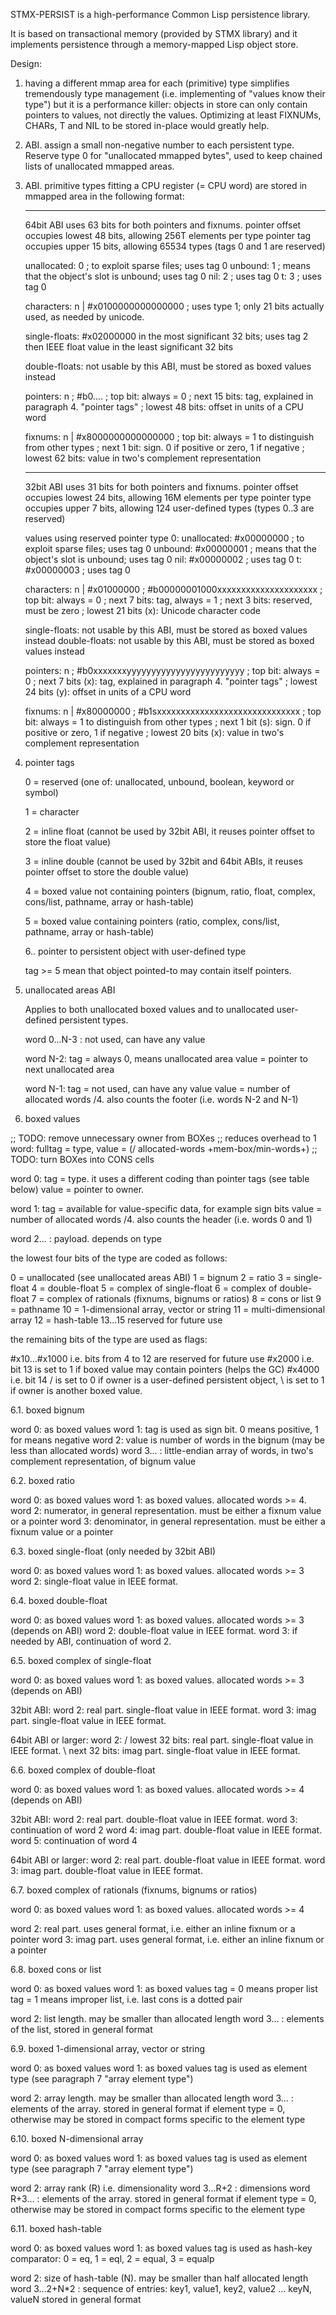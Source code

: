 STMX-PERSIST is a high-performance Common Lisp persistence library.

It is based on transactional memory (provided by STMX library)
and it implements persistence through a memory-mapped Lisp object store.

Design:

1. having a different mmap area for each (primitive) type simplifies tremendously
   type management (i.e. implementing of "values know their type")
   but it is a performance killer: objects in store can only contain pointers to values,
   not directly the values.
   Optimizing at least FIXNUMs, CHARs, T and NIL to be stored in-place would greatly help.

2. ABI. assign a small non-negative number to each persistent type.
   Reserve type 0 for "unallocated mmapped bytes", used to keep chained lists
   of unallocated mmapped areas.

3. ABI. primitive types fitting a CPU register (= CPU word)
   are stored in mmapped area in the following format:

   ----------------------------------------------------------------------------------
   64bit ABI uses 63 bits for both pointers and fixnums.
   pointer offset occupies lowest 48 bits, allowing 256T elements per type
   pointer tag occupies upper 15 bits, allowing 65534 types (tags 0 and 1 are reserved)

   unallocated:   0  ; to exploit sparse files; uses tag 0
   unbound:       1  ; means that the object's slot is unbound; uses tag 0
   nil:           2  ; uses tag 0
   t:             3  ; uses tag 0

   characters:    n | #x0100000000000000 ; uses type 1; only 21 bits actually used, as needed by unicode. 

   single-floats: #x02000000 in the most significant 32 bits; uses tag 2
                  then IEEE float value in the least significant 32 bits

   double-floats: not usable by this ABI, must be stored as boxed values instead

   pointers:      n ; #b0.... ; top bit: always = 0
                              ; next 15 bits: tag, explained in paragraph 4. "pointer tags" 
                              ; lowest 48 bits: offset in units of a CPU word

   fixnums:       n | #x8000000000000000 ; top bit: always = 1 to distinguish from other types
                                         ; next 1 bit: sign. 0 if positive or zero, 1 if negative
                                         ; lowest 62 bits: value in two's complement representation

   ----------------------------------------------------------------------------------
   32bit ABI uses 31 bits for both pointers and fixnums.
   pointer offset occupies lowest 24 bits, allowing 16M elements per type
   pointer type occupies upper 7 bits, allowing 124 user-defined types (types 0..3 are reserved)

   values using reserved pointer type 0:
   unallocated: #x00000000     ; to exploit sparse files; uses tag 0 
   unbound:     #x00000001     ; means that the object's slot is unbound; uses tag 0
   nil:         #x00000002     ; uses tag 0
   t:           #x00000003     ; uses tag 0

   characters:  n | #x01000000 ; #b00000001000xxxxxxxxxxxxxxxxxxxxx
                               ; top bit: always = 0
                               ; next 7 bits: tag, always = 1
                               ; next 3 bits: reserved, must be zero
                               ; lowest 21 bits (x): Unicode character code 

   single-floats: not usable by this ABI, must be stored as boxed values instead
   double-floats: not usable by this ABI, must be stored as boxed values instead

   pointers:    n              ; #b0xxxxxxxyyyyyyyyyyyyyyyyyyyyyyyy
                               ; top bit: always = 0
                               ; next 7 bits (x): tag, explained in paragraph 4. "pointer tags" 
                               ; lowest 24 bits (y): offset in units of a CPU word

   fixnums:     n | #x80000000 ; #b1sxxxxxxxxxxxxxxxxxxxxxxxxxxxxxx
                               ; top bit: always = 1 to distinguish from other types
                               ; next 1 bit (s): sign. 0 if positive or zero, 1 if negative
                               ; lowest 20 bits (x): value in two's complement representation

4. pointer tags

   0 = reserved (one of: unallocated, unbound, boolean, keyword or symbol)

   1 = character

   2 = inline float (cannot be used by 32bit ABI,
       it reuses pointer offset to store the float value)

   3 = inline double (cannot be used by 32bit and 64bit ABIs,
       it reuses pointer offset to store the double value)

   4 = boxed value not containing pointers
       (bignum, ratio, float, complex, cons/list, pathname, array or hash-table)

   5 = boxed value containing pointers
       (ratio, complex, cons/list, pathname, array or hash-table)

   6.. pointer to persistent object with user-defined type

   tag >= 5 mean that object pointed-to may contain itself pointers.


5. unallocated areas ABI

   Applies to both unallocated boxed values and to unallocated user-defined persistent types.

   word 0...N-3 : not used, can have any value

   word N-2: tag = always 0, means unallocated area
           value = pointer to next unallocated area
           
   word N-1: tag = not used, can have any value
           value = number of allocated words /4. also counts the footer (i.e. words N-2 and N-1)

   
6. boxed values

;; TODO: remove unnecessary owner from BOXes
;; reduces overhead to 1 word: fulltag = type, value = (/ allocated-words +mem-box/min-words+)
;; TODO: turn BOXes into CONS cells

   word 0: tag = type. it uses a different coding than pointer tags (see table below)
           value = pointer to owner.

   word 1: tag = available for value-specific data, for example sign bits
           value = number of allocated words /4. also counts the header (i.e. words 0 and 1)
   
   word 2... : payload. depends on type

   the lowest four bits of the type are coded as follows:

   0 = unallocated (see unallocated areas ABI)
   1 = bignum
   2 = ratio
   3 = single-float
   4 = double-float
   5 = complex of single-float
   6 = complex of double-float
   7 = complex of rationals (fixnums, bignums or ratios)
   8 = cons or list
   9 = pathname
   10 = 1-dimensional array, vector or string
   11 = multi-dimensional array
   12 = hash-table
   13...15 reserved for future use

   the remaining bits of the type are used as flags:

   #x10...#x1000 i.e. bits from 4 to 12 are reserved for future use
   #x2000 i.e. bit 13 is set to 1 if boxed value may contain pointers (helps the GC)
   #x4000 i.e. bit 14 / is set to 0 if owner is a user-defined persistent object,
                      \ is set to 1 if owner is another boxed value.

6.1. boxed bignum

   word 0: as boxed values
   word 1: tag is used as sign bit. 0 means positive, 1 for means negative
   word 2: value is number of words in the bignum (may be less than allocated words)
   word 3... : little-endian array of words, in two's complement representation,
               of bignum value

6.2. boxed ratio

   word 0: as boxed values
   word 1: as boxed values. allocated words >= 4.
   word 2: numerator, in general representation. must be either a fixnum value or a pointer
   word 3: denominator, in general representation. must be either a fixnum value or a pointer
   
6.3. boxed single-float (only needed by 32bit ABI)

   word 0: as boxed values
   word 1: as boxed values. allocated words >= 3
   word 2: single-float value in IEEE format.

6.4. boxed double-float

   word 0: as boxed values
   word 1: as boxed values. allocated words >= 3 (depends on ABI)
   word 2: double-float value in IEEE format.
   word 3: if needed by ABI, continuation of word 2.

6.5. boxed complex of single-float

   word 0: as boxed values
   word 1: as boxed values. allocated words >= 3 (depends on ABI)

   32bit ABI:
     word 2: real part. single-float value in IEEE format.
     word 3: imag part. single-float value in IEEE format.

   64bit ABI or larger:
     word 2: / lowest  32 bits: real part. single-float value in IEEE format.
             \ next    32 bits: imag part. single-float value in IEEE format.

6.6. boxed complex of double-float

   word 0: as boxed values
   word 1: as boxed values. allocated words >= 4 (depends on ABI)

   32bit ABI:
     word 2: real part. double-float value in IEEE format.
     word 3:            continuation of word 2
     word 4: imag part. double-float value in IEEE format.
     word 5:            continuation of word 4

   64bit ABI or larger:
     word 2: real part. double-float value in IEEE format.
     word 3: imag part. double-float value in IEEE format.


6.7. boxed complex of rationals (fixnums, bignums or ratios)

   word 0: as boxed values
   word 1: as boxed values. allocated words >= 4

   word 2: real part. uses general format, i.e. either an inline fixnum or a pointer
   word 3: imag part. uses general format, i.e. either an inline fixnum or a pointer

6.8. boxed cons or list

   word 0: as boxed values
   word 1: as boxed values
           tag = 0 means proper list
           tag = 1 means improper list, i.e. last cons is a dotted pair

   word 2: list length. may be smaller than allocated length
   word 3... : elements of the list, stored in general format

6.9. boxed 1-dimensional array, vector or string

   word 0: as boxed values
   word 1: as boxed values
           tag is used as element type (see paragraph 7 "array element type")
  
   word 2: array length. may be smaller than allocated length
   word 3... : elements of the array.
               stored in general format if element type = 0,
               otherwise may be stored in compact forms specific to the element type

6.10. boxed N-dimensional array

   word 0: as boxed values
   word 1: as boxed values
           tag is used as element type (see paragraph 7 "array element type")
  
   word 2: array rank (R) i.e. dimensionality
   word 3...R+2 : dimensions
   word R+3... : elements of the array.
                 stored in general format if element type = 0,
                 otherwise may be stored in compact forms specific to the element type

6.11. boxed hash-table

   word 0: as boxed values
   word 1: as boxed values
           tag is used as hash-key comparator: 0 = eq, 1 = eql, 2 = equal, 3 = equalp
  
   word 2: size of hash-table (N). may be smaller than half allocated length
   word 3...2+N*2 : sequence of entries: key1, value1, key2, value2 ... keyN, valueN
                    stored in general format
